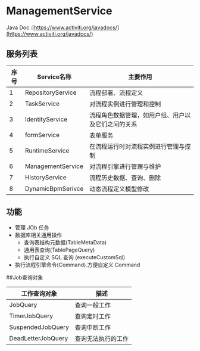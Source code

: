 # ManagementService

Java Doc :[https://www.activiti.org/javadocs/](https://www.activiti.org/javadocs/)

## 服务列表

| 序号 | Service名称       | 主要作用                                           |
| ---- | ----------------- | -------------------------------------------------- |
| 1    | RepositoryService | 流程部署、流程定义                                 |
| 2    | TaskService       | 对流程实例进行管理和控制                           |
| 3    | IdentityService   | 流程角色数据管理，如用户组、用户以及它们之间的关系 |
| 4    | formService       | 表单服务                                           |
| 5    | RuntimeService    | 在流程运行时对流程实例进行管理与控制               |
| 6    | ManagementService | 对流程引擎进行管理与维护                           |
| 7    | HistoryService    | 流程历史数据、查询、删除                           |
| 8    | DynamicBpmSerivce | 动态流程定义模型修改                               |

## 功能

- 管理 JOb 任务
- 数据库相关通用操作
  - 查询表结构元数据(TableMetaData)
  - 通用表查询(TablePageQuery)
  - 执行自定义 SQL 查询 (executeCustomSql)
- 执行流程引擎命令(Command).方便自定义 Command

##Job查询对象

| 工作查询对象       | 描述               |
| ------------------ | ------------------ |
| JobQuery           | 查询一般工作       |
| TimerJobQuery      | 查询定时工作       |
| SuspendedJobQuery  | 查询中断工作       |
| DeadLetterJobQuery | 查询无法执行的工作 |